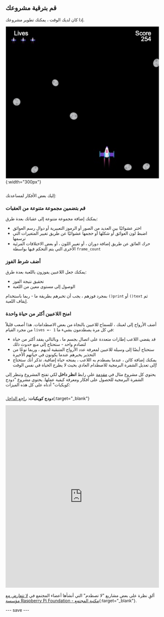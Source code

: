 ## قم بترقية مشروعك

<div style="display: flex; flex-wrap: wrap">
<div style="flex-basis: 200px; flex-grow: 1; margin-right: 15px;">
إذا كان لديك الوقت ، يمكنك تطوير مشروعك.
</div>
<div>

![مثال مشروع sace مع حيوات.](images/example1.png){:width="300px"}

</div>
</div>

إليك بعض الأفكار لمساعدتك:

### قم بتضمين مجموعة متنوعة من العقبات
يمكنك إضافة مجموعة متنوعة إلى عقباتك بعدة طرق:
 - اختر عشوائيًا بين العديد من الصور أو الرموز التعبيرية أو دوال رسم العوائق
 - اضبط لون العوائق أو شكلها أو حجمها عشوائيًا عن طريق تغيير المتغيرات التي ترسمها
 - حرك العائق عن طريق إضافة دوران ، أو تغيير اللون ، أو بعض الاختلافات المرئية الأخرى التي يتم التحكم فيها بواسطة `frame_count`

### أضف شرط الفوز
يمكنك جعل اللاعبين يفوزون باللعبة بعدة طرق:
 - تحقيق نتيجة الفوز
 - الوصول إلى مستوى معين من اللعبة

بمجرد فوزهم ، يجب أن تخبرهم بطريقة ما - ربما باستخدام `()print` أو `()text` ثم إيقاف اللعبة.

### امنح اللاعبين أكثر من حياة واحدة
أضف الأرواح إلى لعبتك ، للسماح للاعبين بالنجاة من بعض الاصطدامات. هذا أصعب قليلاً من مجرد القيام `lives =- 1` في كل مرة يصطدمون بشيء ما:
 - قد يقضي اللاعب إطارات متعددة على اتصال بجسم ما ، وبالتالي يفقد أكثر من حياة لتصادم واحد - ستحتاج إلى منع حدوث ذلك
 - ستحتاج أيضًا إلى وسيلة للاعبين لمعرفة عدد الأرواح المتبقية لديهم ، وربما نوعًا من التحذير يخبرهم عندما يكونون في حياتهم الأخيرة
 - يمكنك إضافة كائن ، عندما يصطدم به اللاعب ، يمنحه حياة إضافية. تذكر أنك ستحتاج إلى تعديل الشفرة البرمجية للاصطدام العادي بحيث لا يطرح الحياة في نفس الوقت!

يحتوي كل مشروع مثال في [مقدمة](./) على رابط **انظر داخل** لكي تفتح المشروع وتنظر إلى الشفرة البرمجية للحصول على أفكار ومعرفة كيفية عملها. يحتوي مشروع "دودج كويكبات" أدناه على كل هذه الميزات:

<div style="display: flex; flex-wrap: wrap">
<div style="flex-basis: 175px; flex-grow: 1">  

**دودج كويكبات**: [راجع الداخل](https://trinket.io/python/e2993a6a3c){:target="_blank"}
<div class="trinket">
<iframe src="https://trinket.io/embed/python/e2993a6a3c?outputOnly=true" width="100%" height="600" frameborder="0" marginwidth="0" marginheight="0" allowfullscreen></iframe>
</div>

</div>
</div>

ألقِ نظرة على بعض مشاريع "لا تصطدم" التي أنشأها أعضاء المجتمع في [لا تتعارض مع مؤسسة Raspberry Pi Foundation - مكتبة المجتمع](https://wke.lt/w/s/KobNfx){:target="_blank"}.

--- save ---
